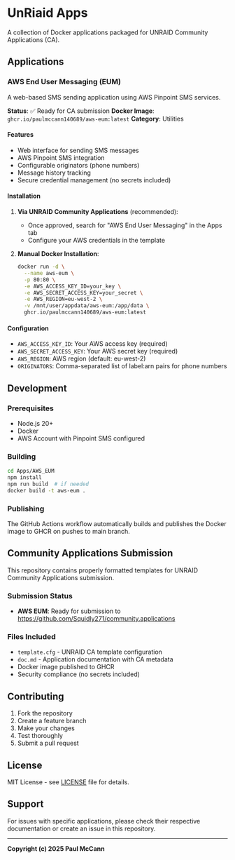 # UnRiaid Apps

A collection of Docker applications packaged for UNRAID Community Applications (CA).

## Applications

### AWS End User Messaging (EUM)

A web-based SMS sending application using AWS Pinpoint SMS services.

**Status**: ✅ Ready for CA submission
**Docker Image**: `ghcr.io/paulmccann140689/aws-eum:latest`
**Category**: Utilities

#### Features
- Web interface for sending SMS messages
- AWS Pinpoint SMS integration
- Configurable originators (phone numbers)
- Message history tracking
- Secure credential management (no secrets included)

#### Installation
1. **Via UNRAID Community Applications** (recommended):
   - Once approved, search for "AWS End User Messaging" in the Apps tab
   - Configure your AWS credentials in the template

2. **Manual Docker Installation**:
   ```bash
   docker run -d \
     --name aws-eum \
     -p 80:80 \
     -e AWS_ACCESS_KEY_ID=your_key \
     -e AWS_SECRET_ACCESS_KEY=your_secret \
     -e AWS_REGION=eu-west-2 \
     -v /mnt/user/appdata/aws-eum:/app/data \
     ghcr.io/paulmccann140689/aws-eum:latest
   ```

#### Configuration
- `AWS_ACCESS_KEY_ID`: Your AWS access key (required)
- `AWS_SECRET_ACCESS_KEY`: Your AWS secret key (required)
- `AWS_REGION`: AWS region (default: eu-west-2)
- `ORIGINATORS`: Comma-separated list of label:arn pairs for phone numbers

## Development

### Prerequisites
- Node.js 20+
- Docker
- AWS Account with Pinpoint SMS configured

### Building
```bash
cd Apps/AWS_EUM
npm install
npm run build  # if needed
docker build -t aws-eum .
```

### Publishing
The GitHub Actions workflow automatically builds and publishes the Docker image to GHCR on pushes to main branch.

## Community Applications Submission

This repository contains properly formatted templates for UNRAID Community Applications submission.

### Submission Status
- **AWS EUM**: Ready for submission to https://github.com/Squidly271/community.applications

### Files Included
- `template.cfg` - UNRAID CA template configuration
- `doc.md` - Application documentation with CA metadata
- Docker image published to GHCR
- Security compliance (no secrets included)

## Contributing

1. Fork the repository
2. Create a feature branch
3. Make your changes
4. Test thoroughly
5. Submit a pull request

## License

MIT License - see [LICENSE](../LICENSE) file for details.

## Support

For issues with specific applications, please check their respective documentation or create an issue in this repository.

---

**Copyright (c) 2025 Paul McCann**